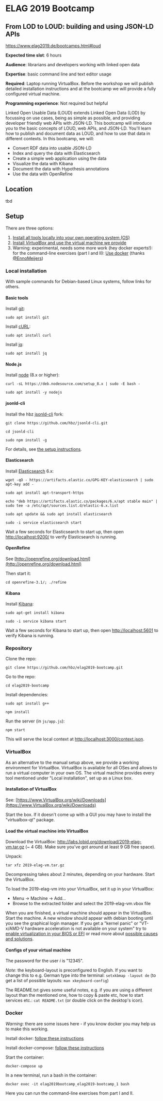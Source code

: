 # ELAG 2019 Bootcamp

## From LOD to LOUD: building and using JSON-LD APIs

https://www.elag2019.de/bootcamps.html#loud

**Expected time slot**: 6 hours

**Audience**: librarians and developers working with linked open data

**Expertise**: basic command line and text editor usage

**Required**: Laptop running VirtualBox. Before the workshop we will publish detailed installation instructions and at the bootcamp we will provide a fully configured virtual machine.

**Programming experience**: Not required but helpful

Linked Open Usable Data (LOUD) extends Linked Open Data (LOD) by focussing on use cases, being as simple as possible, and providing developer friendly web APIs with JSON-LD. This bootcamp will introduce you to the basic concepts of LOUD, web APIs, and JSON-LD. You'll learn how to publish and document data as LOUD, and how to use that data in different contexts. 
In this bootcamp, we will:

- Convert RDF data into usable JSON-LD
- Index and query the data with Elasticsearch
- Create a simple web application using the data
- Visualize the data with Kibana
- Document the data with Hypothesis annotations
- Use the data with OpenRefine

## Location

tbd

## Setup

There are three options:

1. [Install all tools locally into your own operating system (OS)](#local-installation)
2. [Install _VirtualBox_ and use the virtual machine we provide](#virtualbox)
3. Warning: experimental, needs some more work (hey docker experts!): for the command-line exercises (part I and II): [Use docker](#docker) (thanks [@EnnoMeijers](https://github.com/EnnoMeijers))

### Local installation

With sample commands for Debian-based Linux systems, follow links for others.

#### Basic tools

Install [git](https://git-scm.com/):

`sudo apt install git`

Install [cURL](https://curl.haxx.se/download.html):

`sudo apt install curl`

Install [jq](https://stedolan.github.io/jq/download/):

`sudo apt install jq`

#### Node.js

Install [node](https://nodejs.org/en/download/) (8.x or higher):

`curl -sL https://deb.nodesource.com/setup_8.x | sudo -E bash -`

`sudo apt install -y nodejs`

#### jsonld-cli

Install the hbz [jsonld-cli](https://github.com/hbz/jsonld-cli) fork:

`git clone https://github.com/hbz/jsonld-cli.git`

`cd jsonld-cli`

`sudo npm install -g`

For details, see [the setup instructions](https://github.com/hbz/jsonld-cli#installation).

#### Elasticsearch

Install [Elasticsearch](https://www.elastic.co/guide/en/elasticsearch/reference/current/install-elasticsearch.html) 6.x:

`wget -qO - https://artifacts.elastic.co/GPG-KEY-elasticsearch | sudo apt-key add -`

`sudo apt install apt-transport-https`

`echo "deb https://artifacts.elastic.co/packages/6.x/apt stable main" | sudo tee -a /etc/apt/sources.list.d/elastic-6.x.list`

`sudo apt update && sudo apt install elasticsearch`

`sudo -i service elasticsearch start`

Wait a few seconds for Elasticsearch to start up, then open [http://localhost:9200/](http://localhost:9200/) to verify Elasticsearch is running.

#### OpenRefine

See [http://openrefine.org/download.html](http://openrefine.org/download.html)

Then start it:

`cd openrefine-3.1/; ./refine`

#### Kibana

Install [Kibana](https://www.elastic.co/downloads/kibana):

`sudo apt-get install kibana`

`sudo -i service kibana start`

Wait a few seconds for Kibana to start up, then open [http://localhost:5601](http://localhost:5601) to verify Kibana is running.

### Repository

Clone the repo:

`git clone https://github.com/hbz/elag2019-bootcamp.git`

Go to the repo:

`cd elag2019-bootcamp`

Install dependencies:

`sudo apt install g++`

`npm install`

Run the server (in `js/app.js`):

`npm start`

This will serve the local context at [http://localhost:3000/context.json](http://localhost:3000/context.json).

### VirtualBox

As an alternative to the manual setup above, we provide a working environment for VirtualBox. VirtualBox is available for all OSes and allows to run a virtual computer in your own OS. The virtual machine provides every tool mentioned under "Local installation", set up as a Linux box.

#### Installation of VirtualBox

See: [https://www.VirtualBox.org/wiki/Downloads](https://www.VirtualBox.org/wiki/Downloads)

Start the box. If it doesn't come up with a GUI you may have to install the "virtualbox-qt" package.

#### Load the virtual machine into VirtualBox

Download the VirtualBox: http://labs.lobid.org/download/2019-elag-vm.tar.gz (~ 4 GB).
Make sure you've got around at least 9 GB free space).

Unpack:

`tar xfz 2019-elag-vm.tar.gz`

Decompressing takes about 2 minutes, depending on your hardware.
Start the VirtualBox.

To load the 2019-elag-vm into your VirtualBox, set it up in your VirtualBox:

- Menu -> Machine -> Add...
- Browse to the extracted folder and select the 2019-elag-vm.vbox file

When you are finished, a virtual machine should appear in the VirtualBox. Start the machine. A new window should appear with debian booting until you see the graphical login manager. If you get a "kernel panic" or "VT-x/AMD-V hardware acceleration is not available on your system" try to [enable virtualization in your BIOS or EFI](https://www.howtogeek.com/213795/how-to-enable-intel-vt-x-in-your-computers-bios-or-uefi-firmware/) or read more about [possible causes and solutions](https://appuals.com/fix-vt-x-amd-v-hardware-acceleration-is-not-available-on-your-system/).

#### Configs of your virtual machine

The password for the user _i_ is "12345".

*Note*: the keyboard-layout is preconfigured to English. If you want to change this to e.g. German type into the terminal:
`setxkbmap -layout de`
(to get a list of possible layouts: `man xkeyboard-config`)

The README.txt gives some useful notes, e.g. if you are using a different layout than the mentioned one, how to copy & paste etc, how to start services etc.:
`cat README.txt` (or double click on the desktop's icon).

### Docker
_Warning_: there are some issues here - if you know docker you may help us to make this working.

Install docker:
[follow these instructions](https://docs.docker.com/v17.09/engine/installation/)

Install docker-compose:
[follow these instructions](https://github.com/docker/compose/releases)

Start the container:

`docker-compose up`

In a new terminal, run a bash in the container:

`docker exec -it elag2019bootcamp_elag2019-bootcamp_1 bash`

Here you can run the command-line exercises from part I and II.
